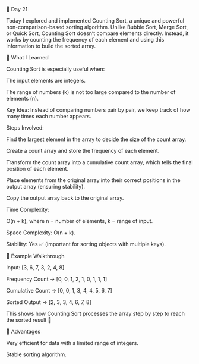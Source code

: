 🌟 Day 21 

Today I explored and implemented Counting Sort, a unique and powerful non-comparison-based sorting algorithm. Unlike Bubble Sort, Merge Sort, or Quick Sort, Counting Sort doesn’t compare elements directly. Instead, it works by counting the frequency of each element and using this information to build the sorted array.

🔹 What I Learned

Counting Sort is especially useful when:

The input elements are integers.

The range of numbers (k) is not too large compared to the number of elements (n).

Key Idea: Instead of comparing numbers pair by pair, we keep track of how many times each number appears.

Steps Involved:

Find the largest element in the array to decide the size of the count array.

Create a count array and store the frequency of each element.

Transform the count array into a cumulative count array, which tells the final position of each element.

Place elements from the original array into their correct positions in the output array (ensuring stability).

Copy the output array back to the original array.

Time Complexity:

O(n + k), where n = number of elements, k = range of input.

Space Complexity: O(n + k).

Stability: Yes ✅ (important for sorting objects with multiple keys).

🔹 Example Walkthrough

Input: [3, 6, 7, 3, 2, 4, 8]

Frequency Count → [0, 0, 1, 2, 1, 0, 1, 1, 1]

Cumulative Count → [0, 0, 1, 3, 4, 4, 5, 6, 7]

Sorted Output → [2, 3, 3, 4, 6, 7, 8]

This shows how Counting Sort processes the array step by step to reach the sorted result 🚀

🔹 Advantages

Very efficient for data with a limited range of integers.

Stable sorting algorithm.


